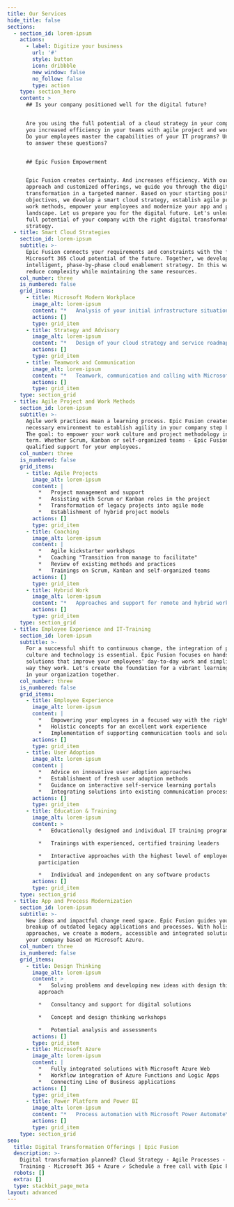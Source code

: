 ```yaml
---
title: Our Services
hide_title: false
sections:
  - section_id: lorem-ipsum
    actions:
      - label: Digitize your business
        url: '#'
        style: button
        icon: dribbble
        new_window: false
        no_follow: false
        type: action
    type: section_hero
    content: >
      ## Is your company positioned well for the digital future?


      Are you using the full potential of a cloud strategy in your company? Have
      you increased efficiency in your teams with agile project and work models?
      Do your employees master the capabilities of your IT programs? Unsure how
      to answer these questions?


      ## Epic Fusion Empowerment


      Epic Fusion creates certainty. And increases efficiency. With our integral
      approach and customized offerings, we guide you through the digital
      transformation in a targeted manner. Based on your starting position and
      objectives, we develop a smart cloud strategy, establish agile project and
      work methods, empower your employees and modernize your app and process
      landscape. Let us prepare you for the digital future. Let's unleash the
      full potential of your company with the right digital transformation
      strategy.
  - title: Smart Cloud Strategies
    section_id: lorem-ipsum
    subtitle: >-
      Epic Fusion connects your requirements and constraints with the full
      Microsoft 365 cloud potential of the future. Together, we develop an
      intelligent, phase-by-phase cloud enablement strategy. In this way, we
      reduce complexity while maintaining the same resources.
    col_number: three
    is_numbered: false
    grid_items:
      - title: Microsoft Modern Workplace
        image_alt: lorem-ipsum
        content: "*   Analysis of your initial infrastructure situation\r\n*   Evaluation and planning of the cloud identity\r\n*   Design and implementation of a Modern Workplace\r\n*   Optimized use of service potential\r\n*   Rollout and training for all employees\n"
        actions: []
        type: grid_item
      - title: Strategy and Advisory
        image_alt: lorem-ipsum
        content: "*   Design of your cloud strategy and service roadmap\r\n*   Vision workshops with integrated concepts and advise\r\n*   Support for change management and change processes\r\n*   Technical change advisory on the M365 platform\r\n*   Focused guidance through the digital transformation of your company\n"
        actions: []
        type: grid_item
      - title: Teamwork and Communication
        image_alt: lorem-ipsum
        content: "*   Teamwork, communication and calling with Microsoft Teams\r\n*   Use of modern intranet hub solutions\r\n*   Knowledge and task management with Microsoft or Atlassian\r\n*   More effective meetings thanks to the Agenda App\r\n*   Professional IT training for your employees\n"
        actions: []
        type: grid_item
    type: section_grid
  - title: Agile Project and Work Methods
    section_id: lorem-ipsum
    subtitle: >-
      Agile work practices mean a learning process. Epic Fusion creates the
      necessary environment to establish agility in your company step by step.
      The goal: to empower your work culture and project methodology in the long
      term. Whether Scrum, Kanban or self-organized teams - Epic Fusion provides
      qualified support for your employees.
    col_number: three
    is_numbered: false
    grid_items:
      - title: Agile Projects
        image_alt: lorem-ipsum
        content: |
          *   Project management and support
          *   Assisting with Scrum or Kanban roles in the project
          *   Transformation of legacy projects into agile mode
          *   Establishment of hybrid project models
        actions: []
        type: grid_item
      - title: Coaching
        image_alt: lorem-ipsum
        content: |
          *   Agile kickstarter workshops
          *   Coaching "Transition from manage to facilitate"
          *   Review of existing methods and practices
          *   Trainings on Scrum, Kanban and self-organized teams
        actions: []
        type: grid_item
      - title: Hybrid Work
        image_alt: lorem-ipsum
        content: "*   Approaches and support for remote and hybrid work\r\n*   Making the needs of teams and people in the virtual world a reality\r\n*   Consulting on effective and meaningful meetings\r\n*   Workshops to reflect on existing work models\n"
        actions: []
        type: grid_item
    type: section_grid
  - title: Employee Experience and IT-Training
    section_id: lorem-ipsum
    subtitle: >-
      For a successful shift to continuous change, the integration of people,
      culture and technology is essential. Epic Fusion focuses on hands-on
      solutions that improve your employees' day-to-day work and simplify the
      way they work. Let's create the foundation for a vibrant learning culture
      in your organization together.
    col_number: three
    is_numbered: false
    grid_items:
      - title: Employee Experience
        image_alt: lorem-ipsum
        content: |
          *   Empowering your employees in a focused way with the right strategy
          *   Holistic concepts for an excellent work experience
          *   Implementation of supporting communication tools and solutions
        actions: []
        type: grid_item
      - title: User Adoption
        image_alt: lorem-ipsum
        content: |
          *   Advice on innovative user adoption approaches
          *   Establishment of fresh user adoption methods
          *   Guidance on interactive self-service learning portals
          *   Integrating solutions into existing communication processes
        actions: []
        type: grid_item
      - title: Education & Training
        image_alt: lorem-ipsum
        content: >
          *   Educationally designed and individual IT training programs

          *   Trainings with experienced, certified training leaders

          *   Interactive approaches with the highest level of employee
          participation

          *   Individual and independent on any software products
        actions: []
        type: grid_item
    type: section_grid
  - title: App and Process Modernization
    section_id: lorem-ipsum
    subtitle: >-
      New ideas and impactful change need space. Epic Fusion guides you in the
      breakup of outdated legacy applications and processes. With holistic
      approaches, we create a modern, accessible and integrated solution for
      your company based on Microsoft Azure.
    col_number: three
    is_numbered: false
    grid_items:
      - title: Design Thinking
        image_alt: lorem-ipsum
        content: >
          *   Solving problems and developing new ideas with design thinking
          approach

          *   Consultancy and support for digital solutions

          *   Concept and design thinking workshops

          *   Potential analysis and assessments
        actions: []
        type: grid_item
      - title: Microsoft Azure
        image_alt: lorem-ipsum
        content: |
          *   Fully integrated solutions with Microsoft Azure Web
          *   Workflow integration of Azure Functions and Logic Apps
          *   Connecting Line of Business applications
        actions: []
        type: grid_item
      - title: Power Platform and Power BI
        image_alt: lorem-ipsum
        content: "*   Process automation with Microsoft Power Automate\r\n*   Easily scalable mini-apps for your employees\r\n*   Real-time data visualization with Microsoft Power BI\n"
        actions: []
        type: grid_item
    type: section_grid
seo:
  title: Digital Transformation Offerings | Epic Fusion
  description: >-
    Digital transformation planned? Cloud Strategy - Agile Processes - IT
    Training - Microsoft 365 + Azure ✓ Schedule a free call with Epic Fusion.
  robots: []
  extra: []
  type: stackbit_page_meta
layout: advanced
---
```

